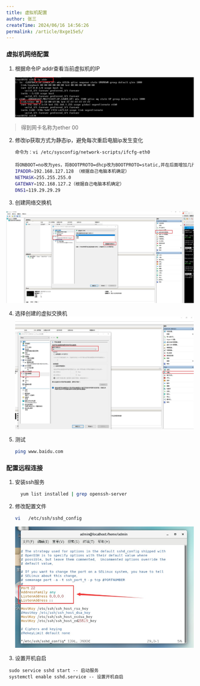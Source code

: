 ```yaml
---
title: 虚拟机配置
author: 张三
createTime: 2024/06/16 14:56:26
permalink: /article/8xge15e5/
---
```

### 虚拟机网络配置

1. 根据命令IP addr查看当前虚拟机的IP

   ![Snipaste_2023-05-28_14-24-52.jpg](../images/Snipaste_2023-05-28_14-24-52.jpg)

> 得到网卡名称为ether 00

2. 修改ip获取方式为静态ip，避免每次重启电脑ip发生变化

   ```sh
   命令为：vi /etc/sysconfig/network-scripts/ifcfg-eth0
   
   将ONBOOT=no改为yes，将BOOTPROTO=dhcp改为BOOTPROTO=static,并在后面增加几行内容：
   IPADDR=192.168.127.128 （根据自己电脑本机确定）
   NETMASK=255.255.255.0
   GATEWAY=192.168.127.2（根据自己电脑本机确定）
   DNS1=119.29.29.29
   ```

3.  创建网络交换机

   ![Snipaste_2023-05-28_14-32-56.jpg](../images/Snipaste_2023-05-28_14-32-56.jpg)



4. 选择创建的虚拟交换机![Snipaste_2023-05-28_14-34-20.jpg](../images/Snipaste_2023-05-28_14-34-20.jpg)

5. 测试

   ```sh
   ping www.baidu.com
   ```

### 配置远程连接

1. 安装ssh服务

   ```sh
     yum list installed | grep openssh-server
   ```

2. 修改配置文件

   ```sh
   vi   /etc/ssh/sshd_config
   ```

   ![Snipaste_2023-05-28_14-37-41.jpg](../images/Snipaste_2023-05-28_14-37-41.jpg)

3. 设置开机自启

```
 sudo service sshd start -- 启动服务
 systemctl enable sshd.service -- 设置开机自启
```

